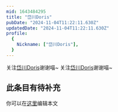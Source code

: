 ```yaml
---
mid: 1643484295
title: "岱川Doris"
pubDate: "2024-11-04T11:22:11.630Z"
updatedDate: "2024-11-04T11:22:11.630Z"
profile:
  {
    Nickname: ["岱川Doris"],
  }
---
```


关注[岱川Doris](https://space.bilibili.com/1643484295)谢谢喵~ 关注[岱川Doris](https://space.bilibili.com/1643484295)谢谢喵~

## 此条目有待补充
你可以在[这里](https://github.com/Yuhanawa/VTuber.ICU-Content/edit/master/v/岱川Doris/index.md)编辑本文
